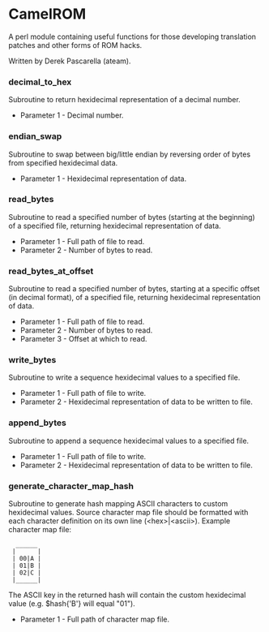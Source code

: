 # CamelROM
A perl module containing useful functions for those developing translation patches and other forms of ROM hacks.

Written by Derek Pascarella (ateam).

### decimal_to_hex
Subroutine to return hexidecimal representation of a decimal number.
- Parameter 1 - Decimal number.

### endian_swap
Subroutine to swap between big/little endian by reversing order of bytes from specified hexidecimal data.
- Parameter 1 - Hexidecimal representation of data.

### read_bytes
Subroutine to read a specified number of bytes (starting at the beginning) of a specified file, returning hexidecimal representation of data.
- Parameter 1 - Full path of file to read.
- Parameter 2 - Number of bytes to read.

### read_bytes_at_offset
Subroutine to read a specified number of bytes, starting at a specific offset (in decimal format), of a specified file, returning hexidecimal representation of data.
- Parameter 1 - Full path of file to read.
- Parameter 2 - Number of bytes to read.
- Parameter 3 - Offset at which to read.

### write_bytes
Subroutine to write a sequence hexidecimal values to a specified file.
- Parameter 1 - Full path of file to write.
- Parameter 2 - Hexidecimal representation of data to be written to file.

### append_bytes
Subroutine to append a sequence hexidecimal values to a specified file.
- Parameter 1 - Full path of file to write.
- Parameter 2 - Hexidecimal representation of data to be written to file.

### generate_character_map_hash
Subroutine to generate hash mapping ASCII characters to custom hexidecimal values. Source character map file should be formatted with each character definition on its own line (\<hex\>|\<ascii\>). Example character map file:
``` 
  ______
 |      |
 | 00|A |
 | 01|B |
 | 02|C |
 |______|
```

The ASCII key in the returned hash will contain the custom hexidecimal value (e.g. $hash{'B'} will equal "01").
- Parameter 1 - Full path of character map file.
